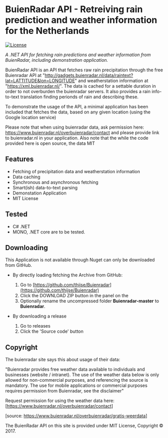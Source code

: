 BuienRadar API - Retreiving rain prediction and weather information for the Netherlands
====================

[![License](https://img.shields.io/badge/license-MIT%20License-blue.svg)](http://doge.mit-license.org)

*A .NET API for fetching rain predictions and weather information from BuienRadar, including demonstration application.*

BuienRadar API is an API that fetches raw rain precipitation through the free Buienradar API at "http://gadgets.buienradar.nl/data/raintext?lat=LATTITUDE&lon=LONGITUDE" and weatherstation information at "https://xml.buienradar.nl/". The data is cached for a settable duration in order to not overburden the buienradar servers. It also provides a rain info-to-text translation finding perionds of rain and describing these.

To demonstrate the usage of the API, a minimal application has been included that fetches the data, based on any given location (using the Google location service)

Please note that when using buienradar data, ask permission here: https://www.buienradar.nl/overbuienradar/contact and please provide link to buienradar.nl in your application. Also note that the while the code provided here is open source, the data MIT 

## Features

* Fetching of precipitation data and weatherstation information
* Data caching 
* Synchronous and asynchronous fetching
* Smart(ish) data-to-text parsing
* Demonstation Application
* MIT License

## Tested  

* C# .NET
* MONO, .NET core are to be tested. 

## Downloading

This Application is not available through Nuget can only be downloaded from GitHub. 

- By directly loading fetching the Archive from GitHub: 
  1. Go to [https://github.com/thijse/Buienradar](https://github.com/thijse/Buienradar)
  2. Click the DOWNLOAD ZIP button in the panel on the
  3. Optionally rename the uncompressed folder **Buienradar-master** to **Buienradar**.

- By downloading a release
  1. Go to releases
  2. Click the 'Source code' button


## Copyright

The buienradar site says this about usage of their data:

"Buienradar provides free weather data available to individuals and businesses (website / intranet). The use of the weather data below is only allowed for non-commercial purposes, and referencing the source is mandatory. The use for mobile applications or commercial purposes requires permission from Buienradar, see  the disclaimer"

Request permission for using the weather data here: [https://www.buienradar.nl/overbuienradar/contact]

[source: https://www.buienradar.nl/overbuienradar/gratis-weerdata]

The BuienRadar API on this site is provided under MIT License, Copyright © 2017.


